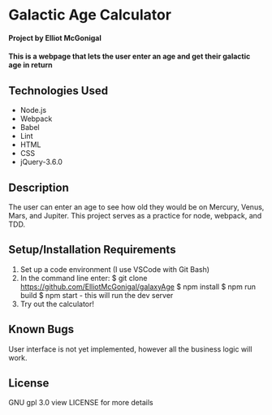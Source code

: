 # Galactic Age Calculator
#### Project by Elliot McGonigal
#### This is a webpage that lets the user enter an age and get their galactic age in return
## Technologies Used
* Node.js
* Webpack
* Babel
* Lint
* HTML
* CSS
* jQuery-3.6.0
## Description
The user can enter an age to see how old they would be on Mercury, Venus, Mars, and Jupiter. This project serves as a practice for node, webpack, and TDD.
## Setup/Installation Requirements
1. Set up a code environment (I use VSCode with Git Bash)
2. In the command line enter:
$ git clone https://github.com/ElliotMcGonigal/galaxyAge
$ npm install
$ npm run build
$ npm start - this will run the dev server
3. Try out the calculator!
## Known Bugs
User interface is not yet implemented, however all the business logic will work.
## License
GNU gpl 3.0 view LICENSE for more details